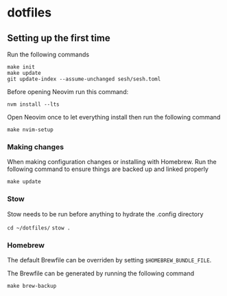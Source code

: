 # dotfiles

## Setting up the first time
Run the following commands

```
make init
make update
git update-index --assume-unchanged sesh/sesh.toml
```
Before opening Neovim run this command:

`nvm install --lts`

Open Neovim once to let everything install then run the following command

```
make nvim-setup
```

### Making changes
When making configuration changes or installing with Homebrew. Run the following command to ensure things are backed up and linked properly

```
make update
```

### Stow
Stow needs to be run before anything to hydrate the .config directory

`cd ~/dotfiles/`
`stow .`

### Homebrew
The default Brewfile can be overriden by setting `$HOMEBREW_BUNDLE_FILE`.

The Brewfile can be generated by running the following command

```
make brew-backup
```
